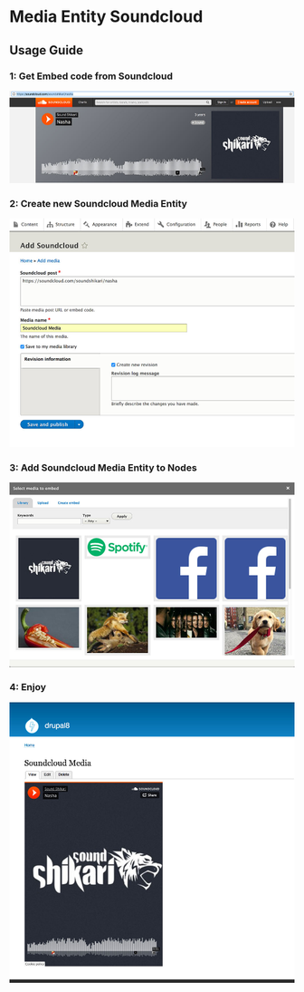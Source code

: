 # Media Entity Soundcloud

## Usage Guide
### 1: Get Embed code from Soundcloud
![media-entity-soundcloud1](images/1-get-embed-code.jpg)

### 2: Create new Soundcloud Media Entity
![media-entity-soundcloud2](images/2-add-embed-code.jpg)

### 3: Add Soundcloud Media Entity to Nodes
![media-entity-soundcloud3](images/3-add-media-to-nodes.jpg)

### 4: Enjoy
![media-entity-soundcloud4](images/4-soundcloud-media.jpg)
